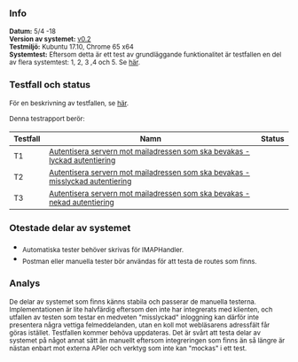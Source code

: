 ### Info
<sub>**Datum:** 5/4 -18</sub>  
<sub>**Version av systemet:** [v0.2](https://github.com/1dv611-futurum-project/futurum-project/releases/tag/0.2)</sub>  
<sub>**Testmiljö:**  Kubuntu 17.10, Chrome 65 x64</sub>  
<sub>**Systemtest:** Eftersom detta är ett test av grundläggande funktionalitet är testfallen en del av flera systemtest: 1, 2, 3 ,4 och 5. Se [här](https://github.com/1dv611-futurum-project/futurum-project/wiki/Testspecifikation).</sub>  

### Testfall och status
<sub>För en beskrivning av testfallen, se [här](https://github.com/1dv611-futurum-project/futurum-project/wiki/Testspecifikation).</sub>    

<sub>Denna testrapport berör:</sub>  

|<sub>Testfall</sub>|<sub>Namn</sub>|<sub>Status</sub>|
|----|--------|------------|
|<sub>T1</sub>|<sub>[Autentisera servern mot mailadressen som ska bevakas - lyckad autentiering](https://github.com/1dv611-futurum-project/futurum-project/wiki/Testspecifikation#testfall-1---autentisera-servern-mot-mailadressen-som-ska-bevakas---lyckad-autentisering)</sub>|<sub><img src="https://upload.wikimedia.org/wikipedia/commons/thumb/5/50/Yes_Check_Circle.svg/2000px-Yes_Check_Circle.svg.png" width="15"></sub>|
|<sub>T2</sub>|<sub>[Autentisera servern mot mailadressen som ska bevakas - misslyckad autentiering](https://github.com/1dv611-futurum-project/futurum-project/wiki/Testspecifikation#testfall-2---autentisera-servern-mot-mailadressen-som-ska-bevakas---misslyckad-autentisering)</sub>|<sub><img src="https://upload.wikimedia.org/wikipedia/commons/thumb/5/50/Yes_Check_Circle.svg/2000px-Yes_Check_Circle.svg.png" width="15"></sub>|
|<sub>T3</sub>|<sub>[Autentisera servern mot mailadressen som ska bevakas - nekad autentiering](https://github.com/1dv611-futurum-project/futurum-project/wiki/Testspecifikation#testfall-3---autentisera-servern-mot-mailadressen-som-ska-bevakas---nekad-autentisering)</sub>|<sub><img src="https://upload.wikimedia.org/wikipedia/commons/thumb/5/50/Yes_Check_Circle.svg/2000px-Yes_Check_Circle.svg.png" width="15"></sub>|

### Otestade delar av systemet
* <sub>Automatiska tester behöver skrivas för IMAPHandler.</sub>  
* <sub>Postman eller manuella tester bör användas för att testa de routes som finns.</sub>  

### Analys
<sub>De delar av systemet som finns känns stabila och passerar de manuella testerna. Implementationen är lite halvfärdig eftersom den inte har integrerats med klienten, och utfallen av testen som testar en medveten "misslyckad" inloggning kan därför inte presentera några vettiga felmeddelanden, utan en koll mot webläsarens adressfält får göras istället. Testfallen kommer behöva uppdateras. Det är svårt att testa delar av systemet på något annat sätt än manuellt eftersom integreringen som finns än så längre är nästan enbart mot externa APIer och verktyg som inte kan "mockas" i ett test.</sub>